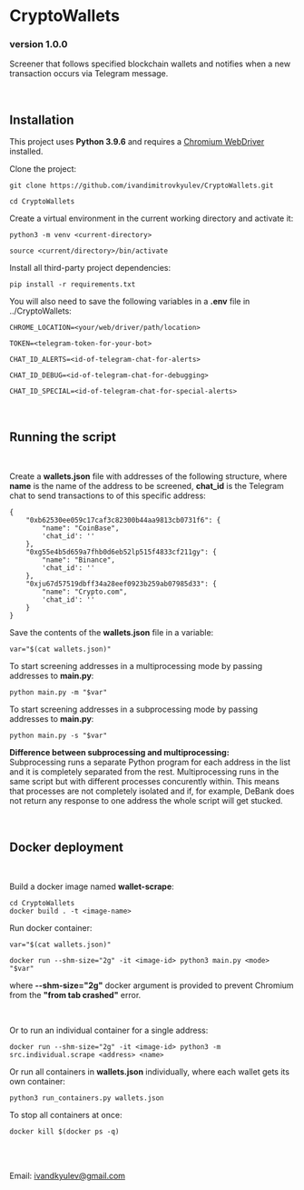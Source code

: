 <h1>CryptoWallets</h1>
<h3>version 1.0.0</h3>

Screener that follows specified blockchain wallets and notifies when a new transaction occurs via Telegram message.

<br> 

## Installation

This project uses **Python 3.9.6** and requires a
[Chromium WebDriver](https://chromedriver.chromium.org/getting-started/) installed.

Clone the project:
```
git clone https://github.com/ivandimitrovkyulev/CryptoWallets.git

cd CryptoWallets
```

Create a virtual environment in the current working directory and activate it:

```
python3 -m venv <current-directory>

source <current/directory>/bin/activate
```

Install all third-party project dependencies:
```
pip install -r requirements.txt
```

You will also need to save the following variables in a **.env** file in ../CryptoWallets:
```
CHROME_LOCATION=<your/web/driver/path/location> 

TOKEN=<telegram-token-for-your-bot>

CHAT_ID_ALERTS=<id-of-telegram-chat-for-alerts>

CHAT_ID_DEBUG=<id-of-telegram-chat-for-debugging>

CHAT_ID_SPECIAL=<id-of-telegram-chat-for-special-alerts>
```
<br/>

## Running the script
<br/>

Create a **wallets.json** file with addresses of the following structure, where **name** is the name of the address to be screened, **chat_id** is the Telegram chat to send transactions to of this specific address:

```
{
    "0xb62530ee059c17caf3c82300b44aa9813cb0731f6": {
        "name": "CoinBase",
        'chat_id': ''
    },
    "0xg55e4b5d659a7fhb0d6eb52lp515f4833cf211gy": {
        "name": "Binance",
        'chat_id': ''
    },
    "0xju67d57519dbff34a28eef0923b259ab07985d33": {
        "name": "Crypto.com",
        'chat_id': ''
    }
}
```
Save the contents of the **wallets.json** file in a variable:
```
var="$(cat wallets.json)"
```
To start screening addresses in a multiprocessing mode by passing addresses to **main.py**:
```
python main.py -m "$var"
```
To start screening addresses in a subprocessing mode by passing addresses to **main.py**:
```
python main.py -s "$var"
```
**Difference between subprocessing and multiprocessing:**
<br>
Subprocessing runs a separate Python program for each address in the list and it is completely separated from the rest.
Multiprocessing runs in the same script but with different processes concurently within. This means that processes are not completely isolated and if, for example, DeBank does not return any response to one address the whole script will get stucked. 

<br/>

## Docker deployment
<br/>

Build a docker image named **wallet-scrape**:
```
cd CryptoWallets
docker build . -t <image-name>
```
Run docker container:
```
var="$(cat wallets.json)"

docker run --shm-size="2g" -it <image-id> python3 main.py <mode> "$var"  
```

where **--shm-size="2g"** docker argument is provided to prevent Chromium from the **"from tab crashed"** error.

<br>

Or to run an individual container for a single address:
```
docker run --shm-size="2g" -it <image-id> python3 -m src.individual.scrape <address> <name>
```

Or run all containers in **wallets.json** individually, where each wallet gets its own container:
```
python3 run_containers.py wallets.json
```
To stop all containers at once:
```
docker kill $(docker ps -q)
```

<br/>
<br/>

Email: ivandkyulev@gmail.com